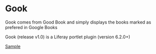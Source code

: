# Gook
Gook comes from Good Book and simply displays the books marked as prefered in Google Books

Gook (release v1.0) is a Liferay portlet plugin (version 6.2.0+)

[Sample](http://fz5.biz)
